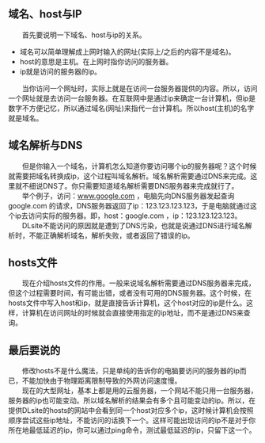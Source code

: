 
## 域名、host与IP
&emsp;&emsp;首先要说明一下域名、host与ip的关系。  
- 域名可以简单理解成上网时输入的网址(实际上/之后的内容不是域名)。  
- host的意思是主机。在上网时指你访问的服务器。  
- ip就是访问的服务器的ip。  

&emsp;&emsp;当你访问一个网址时，实际上就是在访问一台服务器提供的内容。所以，访问一个网址就是去访问一台服务器。在互联网中是通过ip来确定一台计算机，但ip是数字不方便记忆，所以通过域名(网址)来指代一台计算机。所以host(主机)的名字就是域名。  

## 域名解析与DNS
&emsp;&emsp;但是你输入一个域名，计算机怎么知道你要访问哪个ip的服务器呢？这个时候就需要把域名转换成ip，这个过程叫域名解析。域名解析需要通过DNS来完成。这里就不细说DNS了。你只需要知道域名解析需要DNS服务器来完成就行了。  
&emsp;&emsp;举个例子，访问：www.google.com ，电脑先向DNS服务器发起查询 google.com 的请求，DNS服务器返回了ip：123.123.123.123，于是电脑就通过这个ip去访问实际的服务器。即，host：google.com ，ip：123.123.123.123。  
&emsp;&emsp;DLsite不能访问的原因就是遭到了DNS污染，也就是说通过DNS进行域名解析时，不能正确解析域名，解析失败，或者返回了错误的ip。  

## hosts文件
&emsp;&emsp;现在介绍hosts文件的作用。一般来说域名解析需要通过DNS服务器来完成，但这个过程需要时间，有可能出错，或者没有可用的DNS服务器。这个时候，在hosts文件中写入host和ip，就是直接告诉计算机，这个host对应的ip是什么。这样，计算机在访问网址的时候就会直接使用指定的ip地址，而不是通过DNS来查询。  

## 最后要说的
&emsp;&emsp;修改hosts不是什么魔法，只是单纯的告诉你的电脑要访问的服务器的ip而已，不能加快由于物理距离限制导致的外网访问速度慢。  
&emsp;&emsp;现在的大型网址，基本上都是用的云服务器，一个网站不能只用一台服务器，服务器的ip也可能变动。所以域名解析的结果会有多个且可能变动的ip。所以，在提供DLsite的hosts的网站中会看到同一个host对应多个ip，这时候计算机会按照顺序尝试这些ip地址，不能访问的话换下一个。这样可能出现访问的ip不是对于你所在地最低延迟的ip，你可以通过ping命令，测试最低延迟的ip，只留下这一个。